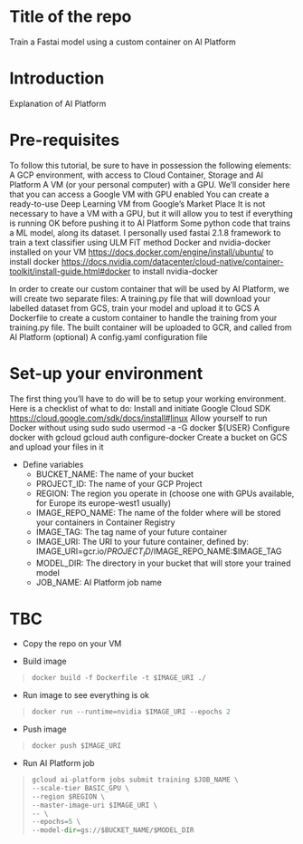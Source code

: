 # Title of the repo
Train a Fastai model using a custom container on AI Platform

# Introduction
Explanation of AI Platform

# Pre-requisites
To follow this tutorial, be sure to have in possession the following elements:
A GCP environment, with access to Cloud Container, Storage and AI Platform
A VM (or your personal computer) with a GPU. We’ll consider here that you can access a Google VM with GPU enabled
You can create a ready-to-use Deep Learning VM from Google’s Market Place
It is not necessary to have a VM with a GPU, but it will allow you to test if everything is running OK before pushing it to AI Platform
Some python code that trains a ML model, along its dataset. 
I personally used fastai 2.1.8 framework to train a text classifier using ULM FiT method
Docker and nvidia-docker installed on your VM 
https://docs.docker.com/engine/install/ubuntu/ to install docker
https://docs.nvidia.com/datacenter/cloud-native/container-toolkit/install-guide.html#docker to install nvidia-docker

In order to create our custom container that will be used by AI Platform, we will create two separate files:
A training.py file that will download your labelled dataset from GCS, train your model and upload it to GCS
A Dockerfile to create a custom container to handle the training from your training.py file. The built container will be uploaded to GCR, and called from AI Platform
(optional) A config.yaml configuration file 

# Set-up your environment
The first thing you’ll have to do will be to setup your working environment. Here is a checklist of what to do:
Install and initiate Google Cloud SDK https://cloud.google.com/sdk/docs/install#linux
Allow yourself to run Docker without using sudo
sudo usermod -a -G docker ${USER}
Configure docker with gcloud
gcloud auth configure-docker
Create a bucket on GCS and upload your files in it

- Define variables
  - BUCKET_NAME: The name of your bucket
  - PROJECT_ID: The name of your GCP Project
  - REGION: The region you operate in (choose one with GPUs available, for Europe its europe-west1 usually)
  - IMAGE_REPO_NAME: The name of the folder where will be stored your containers in Container Registry
  - IMAGE_TAG: The tag name of your future container
  - IMAGE_URI: The URI to your future container, defined by:
    IMAGE_URI=gcr.io/$PROJECT_ID/$IMAGE_REPO_NAME:$IMAGE_TAG
  - MODEL_DIR: The directory in your bucket that will store your trained model
  - JOB_NAME: AI Platform job name


# TBC
- Copy the repo on your VM

- Build image
> ```python
> docker build -f Dockerfile -t $IMAGE_URI ./
> ```

- Run image to see everything is ok
> ```python
> docker run --runtime=nvidia $IMAGE_URI --epochs 2
> ```

- Push image
> ```python
> docker push $IMAGE_URI
> ```


- Run AI Platform job
> ```python
> gcloud ai-platform jobs submit training $JOB_NAME \
> --scale-tier BASIC_GPU \
> --region $REGION \
> --master-image-uri $IMAGE_URI \
> -- \
> --epochs=5 \
> --model-dir=gs://$BUCKET_NAME/$MODEL_DIR
> ```
